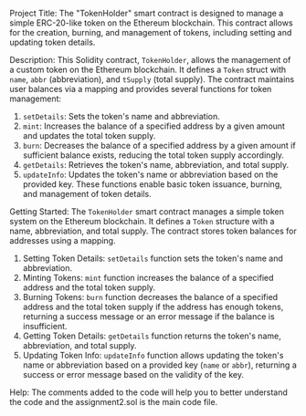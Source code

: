 Project Title: 
The "TokenHolder" smart contract is designed to manage a simple ERC-20-like token on the Ethereum blockchain. This contract allows for the creation, burning, and management of tokens, including setting and updating token details.

Description: 
This Solidity contract, `TokenHolder`, allows the management of a custom token on the Ethereum blockchain. It defines a `Token` struct with `name`, `abbr` (abbreviation), and `tSupply` (total supply). The contract maintains user balances via a mapping and provides several functions for token management:
1. `setDetails`: Sets the token's name and abbreviation.
2. `mint`: Increases the balance of a specified address by a given amount and updates the total token supply.
3. `burn`: Decreases the balance of a specified address by a given amount if sufficient balance exists, reducing the total token supply accordingly.
4. `getDetails`: Retrieves the token's name, abbreviation, and total supply.
5. `updateInfo`: Updates the token's name or abbreviation based on the provided key.
These functions enable basic token issuance, burning, and management of token details.

Getting Started: 
The `TokenHolder` smart contract manages a simple token system on the Ethereum blockchain. It defines a `Token` structure with a name, abbreviation, and total supply. The contract stores token balances for addresses using a mapping.
1. Setting Token Details: `setDetails` function sets the token's name and abbreviation.
2. Minting Tokens: `mint` function increases the balance of a specified address and the total token supply.
3. Burning Tokens: `burn` function decreases the balance of a specified address and the total token supply if the address has enough tokens, returning a success message or an error 
    message if the balance is insufficient.
4. Getting Token Details: `getDetails` function returns the token's name, abbreviation, and total supply.
5. Updating Token Info: `updateInfo` function allows updating the token's name or abbreviation based on a provided key (`name` or `abbr`), returning a success or error message based on 
    the validity of the key.

Help:
The comments added to the code will help you to better understand the code and the assignment2.sol is the main code file.
